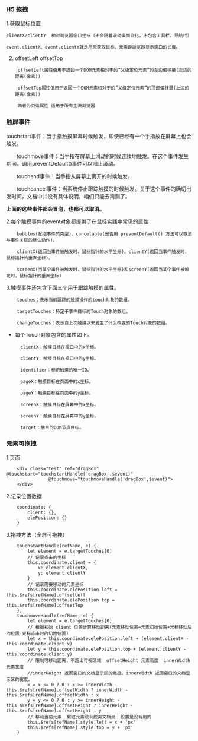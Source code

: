 ### H5 拖拽

1.获取鼠标位置
    
    clientX/clientY  相对浏览器窗口坐标（不会随着滚动条而变化，不包含工具栏、导航栏）
    
    event.clientX、event.clientY就是用来获取鼠标、元素距游览器显示窗口的长度。

2. offsetLeft offsetTop

        offsetLeft属性值用于返回一个DOM元素相对于的”父级定位元素”的左边偏移量(左边的距离(像素))
        
        offsetTop属性值用于返回一个DOM元素相对于的”父级定位元素”的顶部偏移量(上边的距离(像素))
        
        两者为只读属性 适用于所有主流浏览器
    
### 触屏事件

   touchstart事件：当手指触摸屏幕时候触发，即使已经有一个手指放在屏幕上也会触发。

　　touchmove事件：当手指在屏幕上滑动的时候连续地触发。在这个事件发生期间，调用preventDefault()事件可以阻止滚动。

　　touchend事件：当手指从屏幕上离开的时候触发。

　　touchcancel事件：当系统停止跟踪触摸的时候触发。关于这个事件的确切出发时间，文档中并没有具体说明，咱们只能去猜测了。

**上面的这些事件都会冒泡，也都可以取消。**

2.每个触摸事件的event对象都提供了在鼠标实践中常见的属性：

        bubbles(起泡事件的类型)、cancelable(是否用 preventDefault() 方法可以取消与事件关联的默认动作)、
        
        clientX(返回当事件被触发时，鼠标指针的水平坐标)、clientY(返回当事件触发时，鼠标指针的垂直坐标)、
        
        screenX(当某个事件被触发时，鼠标指针的水平坐标)和screenY(返回当某个事件被触发时，鼠标指针的垂直坐标)


3.触摸事件还包含下面三个用于跟踪触摸的属性。
   
        touches：表示当前跟踪的触摸操作的touch对象的数组。
        
        targetTouches：特定于事件目标的Touch对象的数组。
        
        changeTouches：表示自上次触摸以来发生了什么改变的Touch对象的数组。
       
    
   
* 每个Touch对象包含的属性如下。
  
        clientX：触摸目标在视口中的x坐标。
        
        clientY：触摸目标在视口中的y坐标。
        
        identifier：标识触摸的唯一ID。
        
        pageX：触摸目标在页面中的x坐标。
        
        pageY：触摸目标在页面中的y坐标。
        
        screenX：触摸目标在屏幕中的x坐标。
        
        screenY：触摸目标在屏幕中的y坐标。
        
        target：触目的DOM节点目标。



###  元素可拖拽

1.页面

        <div class="test" ref="dragBox"  @touchstart="touchstartHandle('dragBox',$event)"
                    @touchmove="touchmoveHandle('dragBox',$event)">
        </div>
        
2.记录位置数据

        coordinate: {
            client: {},
            elePosition: {}
        }

3.拖拽方法（全屏可拖拽）

        touchstartHandle(refName, e) {
            let element = e.targetTouches[0]
            // 记录点击的坐标
            this.coordinate.client = {
                x: element.clientX,
                y: element.clientY
            }
            // 记录需要移动的元素坐标
            this.coordinate.elePosition.left = this.$refs[refName].offsetLeft
            this.coordinate.elePosition.top = this.$refs[refName].offsetTop
        },
        touchmoveHandle(refName, e) {
            let element = e.targetTouches[0]
            // 根据初始 client 位置计算移动距离(元素移动位置=元素初始位置+光标移动后的位置-光标点击时的初始位置)
            let x = this.coordinate.elePosition.left + (element.clientX - this.coordinate.client.x)
            let y = this.coordinate.elePosition.top + (element.clientY - this.coordinate.client.y)
            // 限制可移动距离，不超出可视区域  offsetHeight 元素高度  innerWidth 元素宽度
            //innerHeight 返回窗口的文档显示区的高度。innerWidth 返回窗口的文档显示区的宽度。
            x = x <= 0 ? 0 : x >= innerWidth - this.$refs[refName].offsetWidth ? innerWidth - this.$refs[refName].offsetWidth : x
            y = y <= 0 ? 0 : y >= innerHeight - this.$refs[refName].offsetHeight ? innerHeight - this.$refs[refName].offsetHeight : y
            // 移动当前元素  如过元素没有脱离文档流  设置是没有用的
            this.$refs[refName].style.left = x + 'px'
            this.$refs[refName].style.top = y + 'px'
        }
